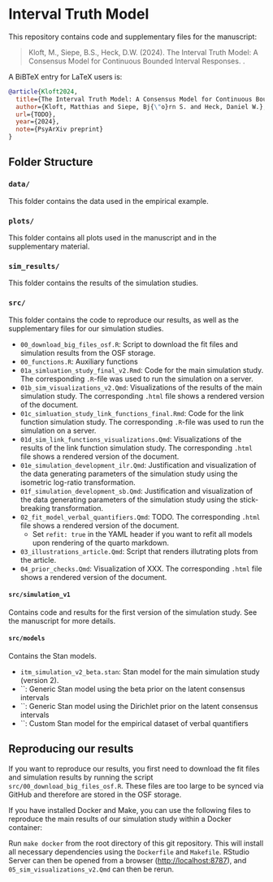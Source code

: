 # Interval Truth Model

This repository contains code and supplementary files for the manuscript:

> Kloft, M.,  Siepe, B.S., Heck, D.W. (2024). The Interval Truth Model: A Consensus Model for Continuous Bounded Interval Responses. <TODO ADD LINK>.

A BiBTeX entry for LaTeX users is:

```BibTeX
@article{Kloft2024,
  title={The Interval Truth Model: A Consensus Model for Continuous Bounded Interval Responses},
  author={Kloft, Matthias and Siepe, Bj{\"o}rn S. and Heck, Daniel W.},
  url={TODO},
  year={2024},
  note={PsyArXiv preprint}
}
``` 




## Folder Structure
### `data/`

This folder contains the data used in the empirical example.


### `plots/`

This folder contains all plots used in the manuscript and in the supplementary material.

### `sim_results/`

This folder contains the results of the simulation studies. 

### `src/`

This folder contains the code to reproduce our results, as well as the supplementary files for our simulation studies. 

- `00_download_big_files_osf.R`: Script to download the fit files and simulation results from the OSF storage.
- `00_functions.R`: Auxiliary functions
- `01a_simluation_study_final_v2.Rmd`: Code for the main simulation study. The corresponding `.R`-file was used to run the simulation on a server.
- `01b_sim_visualizations_v2.Qmd`: Visualizations of the results of the main simulation study. The corresponding `.html` file shows a rendered version of the document.
- `01c_simluation_study_link_functions_final.Rmd`: Code for the link function simulation study. The corresponding `.R`-file was used to run the simulation on a server.
- `01d_sim_link_functions_visualizations.Qmd`: Visualizations of the results of the link function simulation study. The corresponding `.html` file shows a rendered version of the document.
- `01e_simulation_development_ilr.Qmd`: Justification and visualization of the data generating parameters of the simulation study using the isometric log-ratio transformation. 
- `01f_simulation_development_sb.Qmd`: Justification and visualization of the data generating parameters of the simulation study using the stick-breaking transformation.
- `02_fit_model_verbal_quantifiers.Qmd`: TODO. The corresponding `.html` file shows a rendered version of the document.
	- Set `refit: true` in the YAML header if you want to refit all models upon rendering of the quarto markdown.
- `03_illustrations_article.Qmd`: Script that renders illutrating plots from the article.
- `04_prior_checks.Qmd`: Visualization of XXX. The corresponding `.html` file shows a rendered version of the document.


#### `src/simulation_v1`
Contains code and results for the first version of the simulation study. See the manuscript for more details. 

#### `src/models`
Contains the Stan models.

- `itm_simulation_v2_beta.stan`: Stan model for the main simulation study (version 2).
- ``: Generic Stan model using the beta prior on the latent consensus intervals
- ``: Generic Stan model using the Dirichlet prior on the latent consensus intervals
- ``: Custom Stan model for the empirical dataset of verbal quantifiers


## Reproducing our results

If you want to reproduce our results, you first need to download the fit files 
and simulation results by running the script `src/00_download_big_files_osf.R`.
These files are too large to be synced via GitHub and therefore are stored in the 
OSF storage.


If you have installed Docker and Make, you can use the following files to reproduce the main results of our simulation study within a Docker container:

Run `make docker` from the root directory of this git repository. This will install all necessary
dependencies using the `Dockerfile` and `Makefile`. RStudio Server can then be opened from a browser
(<http://localhost:8787>), and `05_sim_visualizations_v2.Qmd` can then be rerun.






